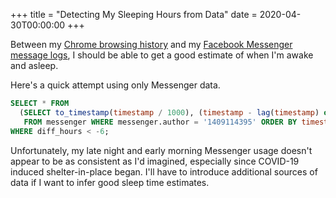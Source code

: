 +++
title = "Detecting My Sleeping Hours from Data"
date = 2020-04-30T00:00:00
+++

Between my [Chrome browsing history](/snippets/2020-04-20-browser-history-date-queries/) and my [Facebook Messenger message logs](/snippets/2020-04-12-fb-messenger-sql/), I should be able to get a good estimate of when I'm awake and asleep.

Here's a quick attempt using only Messenger data.

```sql
SELECT * FROM
  (SELECT to_timestamp(timestamp / 1000), (timestamp - lag(timestamp) over (ORDER BY timestamp DESC)) / 1000 / 60 / 60 AS diff_hours
   FROM messenger WHERE messenger.author = '1409114395' ORDER BY timestamp DESC LIMIT 100000) AS foo
WHERE diff_hours < -6;
```

Unfortunately, my late night and early morning Messenger usage doesn't appear to be as consistent as I'd imagined, especially since COVID-19 induced shelter-in-place began.
I'll have to introduce additional sources of data if I want to infer good sleep time estimates.
